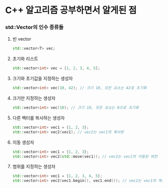 # C++ 알고리즘 공부하면서 알게된 점

### std::Vector<T>의 인수 종류들
  1. 빈 vector
     ```C++
     std::vector<T> vec;
     ```
  2. 초기화 리스트
     ```C++
     std::vector<int> vec = {1, 2, 3, 4, 5};
     ```
  3. 크기와 초기값을 지정하는 생성자
     ```C++
     std::vector<int> vec(10, 42); // 크기 10, 모든 요소는 42로 초기화
     ```

  4. 크기만 지정하는 생성자
     ```C++
     std::vector<int> vec(10); // 크기 10, 모든 요소는 0으로 초기화
     ```

  5. 다른 벡터를 복사하는 생성자
     ```C++
     std::vector<int> vec1 = {1, 2, 3};
     std::vector<int> vec2(vec1); // vec2는 vec1의 복사본
     ```
  6. 이동 생성자
     ```C++
     std::vector<int> vec1 = {1, 2, 3};
     std::vector<int> vec2(std::move(vec1)); // vec2는 vec1의 이동된 버전
     ```

  7. 범위를 지정하는 생성자
     ```C++
     std::vector<int> vec1 = {1, 2, 3, 4, 5};
     std::vector<int> vec2(vec1.begin(), vec1.end()); // vec2는 vec1의 복사본
     ```



